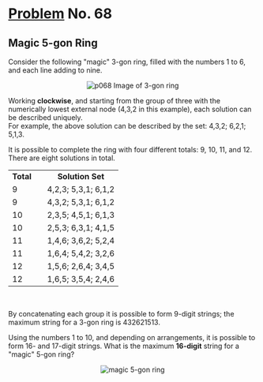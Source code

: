 # [Problem](https://projecteuler.net/problem=68) No. 68

## Magic 5-gon Ring

Consider the following "magic" 3-gon ring, filled with the numbers 1 to 6, and each line adding to nine.

<div align="center">
    <img alt="p068 Image of 3-gon ring" src="https://user-images.githubusercontent.com/73425927/140612137-3bb739f0-951d-4d7b-9a85-6f30f2031f83.png">
</div>

Working **clockwise**, and starting from the group of three with the numerically lowest external node (4,3,2 in this example), each solution can be described uniquely.<br>
For example, the above solution can be described by the set: 4,3,2; 6,2,1; 5,1,3.

It is possible to complete the ring with four different totals: 9, 10, 11, and 12.<br>
There are eight solutions in total.

<table>
    <tr>
        <td align="center"><b>Total</b></td>
        <td></td>
        <td align="center"><b>Solution Set</b></td>
    </tr>
        <td>9</td>
        <td></td>
        <td>4,2,3; 5,3,1; 6,1,2</td>
    </tr>
    </tr>
        <td>9</td>
        <td></td>
        <td>4,3,2; 5,3,1; 6,1,2</td>
    </tr>
    <tr>
        <td>10</td>
        <td></td>
        <td>2,3,5; 4,5,1; 6,1,3</td>
    </tr>
    <tr>
        <td>10</td>
        <td></td>
        <td>2,5,3; 6,3,1; 4,1,5</td>
    </tr>
    <tr>
        <td>11</td>
        <td></td>
        <td>1,4,6; 3,6,2; 5,2,4</td>
    </tr>
    <tr>
        <td>11</td>
        <td></td>
        <td>1,6,4; 5,4,2; 3,2,6</td>
    </tr>
    <tr>
        <td>12</td>
        <td></td>
        <td>1,5,6; 2,6,4; 3,4,5</td>
    </tr>
    <tr>
        <td>12</td>
        <td></td>
        <td>1,6,5; 3,5,4; 2,4,6</td>
    </tr>
</table>
<br>

By concatenating each group it is possible to form 9-digit strings; the maximum string for a 3-gon ring is 432621513.

Using the numbers 1 to 10, and depending on arrangements, it is possible to form 16- and 17-digit strings. What is the maximum **16-digit** string for a "magic" 5-gon ring?

<div align="center">
    <img alt="magic 5-gon ring" src="https://user-images.githubusercontent.com/73425927/140633773-0b269468-40b3-46b6-89ce-0e8fdb30c3cd.png">
</div>
